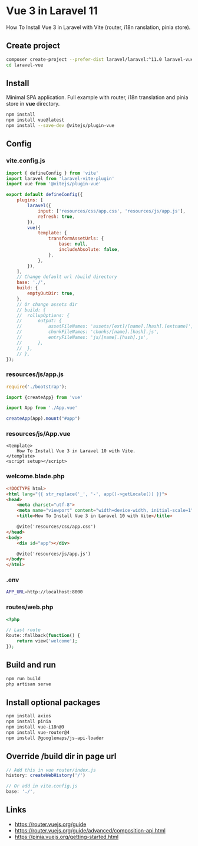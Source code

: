 # Vue 3 in Laravel 11

How To Install Vue 3 in Laravel with Vite (router, i18n ranslation, pinia store).

## Create project

```sh
composer create-project --prefer-dist laravel/laravel:^11.0 laravel-vue
cd laravel-vue
```

## Install

Minimal SPA application. Full example with router, i18n translation and pinia store in **vue** directory.

```sh
npm install
npm install vue@latest
npm install --save-dev @vitejs/plugin-vue
```

## Config

### vite.config.js

```js
import { defineConfig } from 'vite'
import laravel from 'laravel-vite-plugin'
import vue from '@vitejs/plugin-vue'

export default defineConfig({
	plugins: [
		laravel({
			input: ['resources/css/app.css', 'resources/js/app.js'],
			refresh: true,
		}),
		vue({
			template: {
				transformAssetUrls: {
					base: null,
					includeAbsolute: false,
				},
			},
		}),
	],
	// Change default url /build directory
	base: './', 
	build: {
		emptyOutDir: true,
	},
	// Or change assets dir
	// build: {
	// 	rollupOptions: {
	// 		output: {
	// 			assetFileNames: 'assets/[ext]/[name].[hash].[extname]',
	// 			chunkFileNames: 'chunks/[name].[hash].js',
	// 			entryFileNames: 'js/[name].[hash].js',
	// 		},
	// 	},
	// },
});
```

### resources/js/app.js

```js
require('./bootstrap');

import {createApp} from 'vue'

import App from './App.vue'

createApp(App).mount("#app")
```

### resources/js/App.vue

```vue
<template>
    How To Install Vue 3 in Laravel 10 with Vite.
</template>
<script setup></script>
```

### welcome.blade.php

```html
<!DOCTYPE html>
<html lang="{{ str_replace('_', '-', app()->getLocale()) }}">
<head>
    <meta charset="utf-8">
    <meta name="viewport" content="width=device-width, initial-scale=1">
    <title>How To Install Vue 3 in Laravel 10 with Vite</title>

    @vite('resources/css/app.css')
</head>
<body>
    <div id="app"></div>

    @vite('resources/js/app.js')
</body>
</html>
```

### .env

```sh
APP_URL=http://localhost:8000
```

### routes/web.php

```php
<?php

// Last route
Route::fallback(function() {
    return view('welcome');
});
```

## Build and run

```sh
npm run build
php artisan serve
```

## Install optional packages

```sh
npm install axios
npm install pinia
npm install vue-i18n@9
npm install vue-router@4
npm install @googlemaps/js-api-loader
```

## Override /build dir in page url

```js
// Add this in vue router/index.js
history: createWebHistory('/')

// Or add in vite.config.js
base: './', 
```

## Links

- <https://router.vuejs.org/guide>
- <https://router.vuejs.org/guide/advanced/composition-api.html>
- <https://pinia.vuejs.org/getting-started.html>
